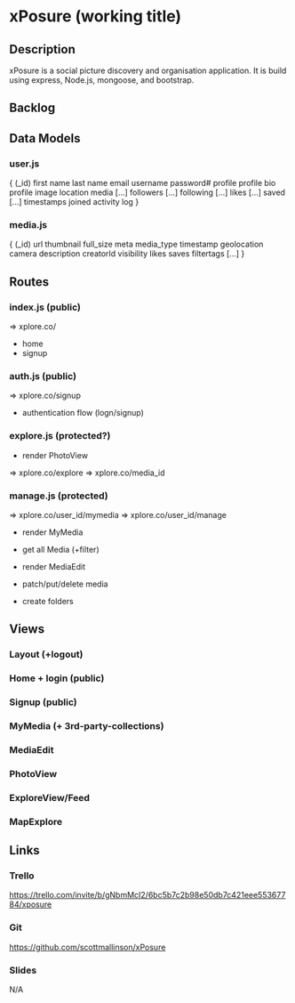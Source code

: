 # xPosure (working title)

## Description
xPosure is a social picture discovery and organisation application. It is build using express, Node.js, mongoose, and bootstrap.


## Backlog


## Data Models

### user.js
{
(_id)
first name
last name
email
username
password#
profile
    profile bio
    profile image
    location
media [...]
followers [...]
following [...]
likes [...]
saved [...]
timestamps
    joined
    activity log
}

### media.js
{
(_id)
url
    thumbnail
    full_size
meta
    media_type
    timestamp
    geolocation
    camera
    description
creatorId
visibility
likes
saves
filtertags [...]
}

## Routes

### index.js (public)

 => xplore.co/

- home
- signup

### auth.js (public)
=> xplore.co/signup

- authentication flow (logn/signup)

### explore.js (protected?)
- render PhotoView

=> xplore.co/explore
=> xplore.co/media_id

### manage.js (protected)
=> xplore.co/user_id/mymedia
=> xplore.co/user_id/manage

- render MyMedia
- get all Media (+filter)

- render MediaEdit
- patch/put/delete media

- create folders


## Views

### Layout (+logout)

### Home + login (public)
### Signup (public)

### MyMedia (+ 3rd-party-collections)
### MediaEdit

### PhotoView

### ExploreView/Feed

### MapExplore


## Links


### Trello
https://trello.com/invite/b/gNbmMcI2/6bc5b7c2b98e50db7c421eee55367784/xposure

### Git
https://github.com/scottmallinson/xPosure


### Slides
N/A